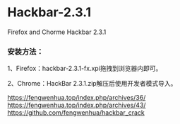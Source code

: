 # Hackbar-2.3.1
Firefox and Chorme Hackbar 2.3.1

### 安装方法：
1、Firefox：hackbar-2.3.1-fx.xpi拖拽到浏览器内即可。

2、Chrome：HackBar 2.3.1.zip解压后使用开发者模式导入。

https://fengwenhua.top/index.php/archives/36/
https://fengwenhua.top/index.php/archives/43/
https://github.com/fengwenhua/hackbar_crack
